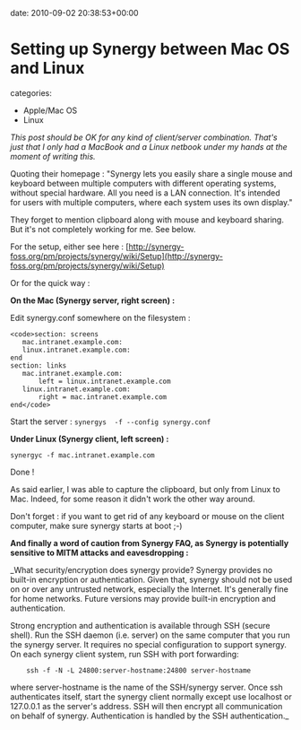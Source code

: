 


date: 2010-09-02 20:38:53+00:00


# Setting up Synergy between Mac OS and Linux

categories:
- Apple/Mac OS
- Linux


_This post should be OK for any kind of client/server combination. That's just that I only had a MacBook and a Linux netbook under my hands at the moment of writing this._

Quoting their homepage : "Synergy lets you easily share a single mouse and keyboard between multiple computers with different operating systems, without special hardware. All you need is a LAN connection. It's intended for users with multiple computers, where each system uses its own display."

They forget to mention clipboard along with mouse and keyboard sharing. But it's not completely working for me. See below.

For the setup, either see here : [http://synergy-foss.org/pm/projects/synergy/wiki/Setup](http://synergy-foss.org/pm/projects/synergy/wiki/Setup)

Or for the quick way :

**On the Mac (Synergy server, right screen) :**

Edit synergy.conf somewhere on the filesystem :


    
    <code>section: screens
       mac.intranet.example.com:
       linux.intranet.example.com:
    end
    section: links
       mac.intranet.example.com:
           left = linux.intranet.example.com
       linux.intranet.example.com:
           right = mac.intranet.example.com
    end</code>



Start the server :
`synergys  -f --config synergy.conf`

**Under Linux (Synergy client, left screen) :**

`synergyc -f mac.intranet.example.com`

Done !

As said earlier, I was able to capture the clipboard, but only from Linux to Mac. Indeed, for some reason it didn't work the other way around.

Don't forget : if you want to get rid of any keyboard or mouse on the client computer, make sure synergy starts at boot ;-)

**And finally a word of caution from Synergy FAQ, as Synergy is potentially sensitive to MITM attacks and eavesdropping :**

_What security/encryption does synergy provide?
Synergy provides no built-in encryption or authentication. Given that, synergy should not be used on or over any untrusted network, especially the Internet. It's generally fine for home networks. Future versions may provide built-in encryption and authentication.

Strong encryption and authentication is available through SSH (secure shell). Run the SSH daemon (i.e. server) on the same computer that you run the synergy server. It requires no special configuration to support synergy. On each synergy client system, run SSH with port forwarding:

        ssh -f -N -L 24800:server-hostname:24800 server-hostname
where server-hostname is the name of the SSH/synergy server. Once ssh authenticates itself, start the synergy client normally except use localhost or 127.0.0.1 as the server's address. SSH will then encrypt all communication on behalf of synergy. Authentication is handled by the SSH authentication._


